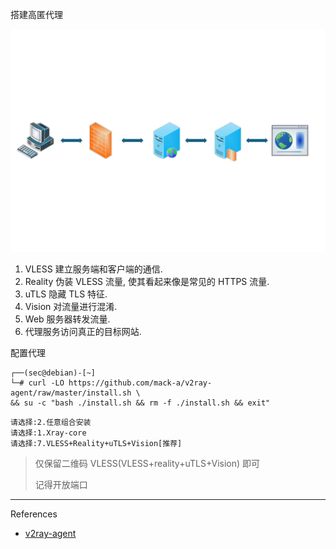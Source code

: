 搭建高匿代理

![搭建高匿代理](./../../../../../../images/v2ray-agent/%E6%90%AD%E5%BB%BA%E9%AB%98%E5%8C%BF%E4%BB%A3%E7%90%86.svg)

1. VLESS 建立服务端和客户端的通信.
2. Reality 伪装 VLESS 流量, 使其看起来像是常见的 HTTPS 流量.
3. uTLS 隐藏 TLS 特征.
4. Vision 对流量进行混淆.
5. Web 服务器转发流量.
6. 代理服务访问真正的目标网站.

配置代理

```
┌──(sec@debian)-[~]
└─# curl -LO https://github.com/mack-a/v2ray-agent/raw/master/install.sh \
&& su -c "bash ./install.sh && rm -f ./install.sh && exit"
```

```
请选择:2.任意组合安装
请选择:1.Xray-core
请选择:7.VLESS+Reality+uTLS+Vision[推荐]
```

> 仅保留二维码 VLESS(VLESS+reality+uTLS+Vision) 即可
>
> 记得开放端口

---

References

- [v2ray-agent](https://github.com/mack-a/v2ray-agent)

